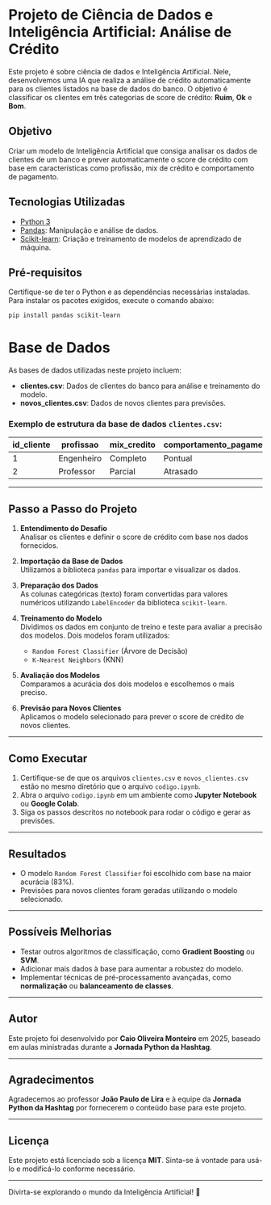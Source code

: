 # Projeto de Ciência de Dados e Inteligência Artificial: Análise de Crédito

Este projeto é sobre ciência de dados e Inteligência Artificial. Nele, desenvolvemos uma IA que realiza a análise de crédito automaticamente para os clientes listados na base de dados do banco. O objetivo é classificar os clientes em três categorias de score de crédito: **Ruim**, **Ok** e **Bom**.

## Objetivo
Criar um modelo de Inteligência Artificial que consiga analisar os dados de clientes de um banco e prever automaticamente o score de crédito com base em características como profissão, mix de crédito e comportamento de pagamento.

## Tecnologias Utilizadas
- [Python 3](https://www.python.org/)
- [Pandas](https://pandas.pydata.org/): Manipulação e análise de dados.
- [Scikit-learn](https://scikit-learn.org/): Criação e treinamento de modelos de aprendizado de máquina.

## Pré-requisitos
Certifique-se de ter o Python e as dependências necessárias instaladas. Para instalar os pacotes exigidos, execute o comando abaixo:

```bash
pip install pandas scikit-learn
```

# Base de Dados

As bases de dados utilizadas neste projeto incluem:

- **clientes.csv**: Dados de clientes do banco para análise e treinamento do modelo.
- **novos_clientes.csv**: Dados de novos clientes para previsões.

### Exemplo de estrutura da base de dados `clientes.csv`:

| id_cliente | profissao   | mix_credito | comportamento_pagamento | score_credito |
|------------|-------------|-------------|--------------------------|---------------|
| 1          | Engenheiro  | Completo    | Pontual                  | Bom           |
| 2          | Professor   | Parcial     | Atrasado                 | Ruim          |

---

## Passo a Passo do Projeto

1. **Entendimento do Desafio**  
   Analisar os clientes e definir o score de crédito com base nos dados fornecidos.

2. **Importação da Base de Dados**  
   Utilizamos a biblioteca `pandas` para importar e visualizar os dados.

3. **Preparação dos Dados**  
   As colunas categóricas (texto) foram convertidas para valores numéricos utilizando `LabelEncoder` da biblioteca `scikit-learn`.

4. **Treinamento do Modelo**  
   Dividimos os dados em conjunto de treino e teste para avaliar a precisão dos modelos. Dois modelos foram utilizados:
   - `Random Forest Classifier` (Árvore de Decisão)
   - `K-Nearest Neighbors` (KNN)

5. **Avaliação dos Modelos**  
   Comparamos a acurácia dos dois modelos e escolhemos o mais preciso.

6. **Previsão para Novos Clientes**  
   Aplicamos o modelo selecionado para prever o score de crédito de novos clientes.

---

## Como Executar

1. Certifique-se de que os arquivos `clientes.csv` e `novos_clientes.csv` estão no mesmo diretório que o arquivo `codigo.ipynb`.
2. Abra o arquivo `codigo.ipynb` em um ambiente como **Jupyter Notebook** ou **Google Colab**.
3. Siga os passos descritos no notebook para rodar o código e gerar as previsões.

---

## Resultados

- O modelo `Random Forest Classifier` foi escolhido com base na maior acurácia (83%).
- Previsões para novos clientes foram geradas utilizando o modelo selecionado.

---

## Possíveis Melhorias

- Testar outros algoritmos de classificação, como **Gradient Boosting** ou **SVM**.
- Adicionar mais dados à base para aumentar a robustez do modelo.
- Implementar técnicas de pré-processamento avançadas, como **normalização** ou **balanceamento de classes**.

---

## Autor

Este projeto foi desenvolvido por **Caio Oliveira Monteiro** em 2025, baseado em aulas ministradas durante a **Jornada Python da Hashtag**.

---

## Agradecimentos

Agradecemos ao professor **João Paulo de Lira** e à equipe da **Jornada Python da Hashtag** por fornecerem o conteúdo base para este projeto.

---

## Licença

Este projeto está licenciado sob a licença **MIT**. Sinta-se à vontade para usá-lo e modificá-lo conforme necessário.

___

Divirta-se explorando o mundo da Inteligência Artificial! 🚀

